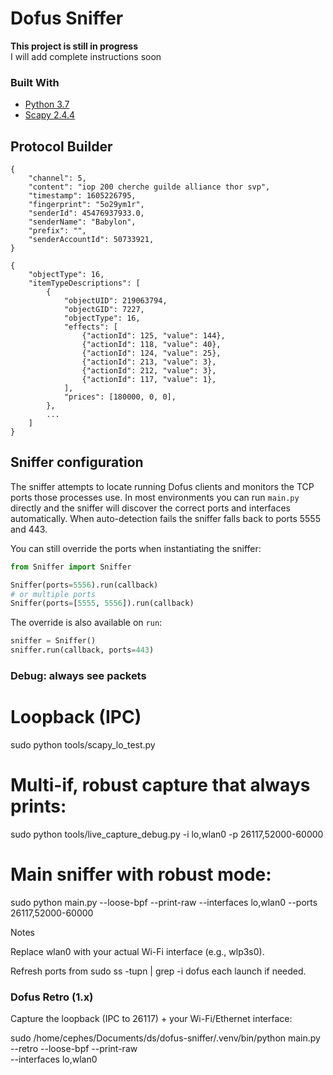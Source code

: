 # Dofus Sniffer
**This project is still in progress**  
I will add complete instructions soon

### Built With

* [Python 3.7](https://www.python.org/downloads/)
* [Scapy 2.4.4](https://scapy.readthedocs.io/en/latest/installation.html)

## Protocol Builder

```
{
    "channel": 5,
    "content": "iop 200 cherche guilde alliance thor svp",
    "timestamp": 1605226795,
    "fingerprint": "5o29ym1r",
    "senderId": 45476937933.0,
    "senderName": "Babylon",
    "prefix": "",
    "senderAccountId": 50733921,
}
```

```
{
    "objectType": 16,
    "itemTypeDescriptions": [
        {
            "objectUID": 219063794,
            "objectGID": 7227,
            "objectType": 16,
            "effects": [
                {"actionId": 125, "value": 144},
                {"actionId": 118, "value": 40},
                {"actionId": 124, "value": 25},
                {"actionId": 213, "value": 3},
                {"actionId": 212, "value": 3},
                {"actionId": 117, "value": 1},
            ],
            "prices": [180000, 0, 0],
        },
        ...
    ]
}
```

## Sniffer configuration

The sniffer attempts to locate running Dofus clients and monitors the TCP ports
those processes use. In most environments you can run `main.py` directly and the
sniffer will discover the correct ports and interfaces automatically. When
auto-detection fails the sniffer falls back to ports 5555 and 443.

You can still override the ports when instantiating the sniffer:

```python
from Sniffer import Sniffer

Sniffer(ports=5556).run(callback)
# or multiple ports
Sniffer(ports=[5555, 5556]).run(callback)
```

The override is also available on `run`:

```python
sniffer = Sniffer()
sniffer.run(callback, ports=443)
```

### Debug: always see packets
# Loopback (IPC)
sudo python tools/scapy_lo_test.py

# Multi-if, robust capture that always prints:
sudo python tools/live_capture_debug.py -i lo,wlan0 -p 26117,52000-60000

# Main sniffer with robust mode:
sudo python main.py --loose-bpf --print-raw --interfaces lo,wlan0 --ports 26117,52000-60000

Notes

Replace wlan0 with your actual Wi-Fi interface (e.g., wlp3s0).

Refresh ports from sudo ss -tupn | grep -i dofus each launch if needed.

### Dofus Retro (1.x)
Capture the loopback (IPC to 26117) + your Wi-Fi/Ethernet interface:

sudo /home/cephes/Documents/ds/dofus-sniffer/.venv/bin/python main.py \
  --retro --loose-bpf --print-raw \
  --interfaces lo,wlan0
